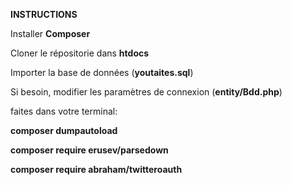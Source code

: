 <b>INSTRUCTIONS</b>

Installer <b>Composer</b>

Cloner le répositorie dans <b>htdocs</b>

Importer la base de données (<b>youtaites.sql</b>)

Si besoin, modifier les paramètres de connexion (<b>entity/Bdd.php</b>)

faites dans votre terminal:

<b>composer dumpautoload</b>

<b>composer require erusev/parsedown</b>

<b>composer require abraham/twitteroauth</b>

